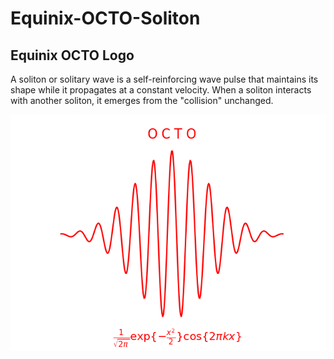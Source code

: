 # Equinix-OCTO-Soliton
## Equinix OCTO Logo

A soliton or solitary wave is a self-reinforcing wave pulse that maintains its shape while it propagates at a constant velocity. 
When a soliton interacts with another soliton, it emerges from the "collision" unchanged.

![](./OCTO-Soliton-red-and-black.png)